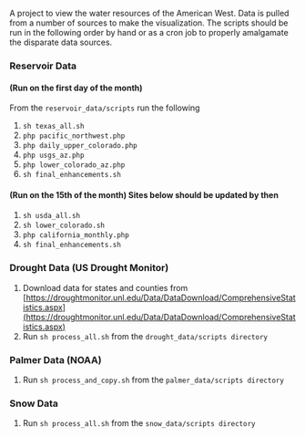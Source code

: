 A project to view the water resources of the American West. Data is pulled from a number of sources to make the visualization.
The scripts should be run in the following order by hand or as a cron job to properly amalgamate the disparate data sources.

### Reservoir Data
#### (Run on the first day of the month)

From the `reservoir_data/scripts` run the following

1. `sh texas_all.sh`
2. `php pacific_northwest.php`
3. `php daily_upper_colorado.php`
4. `php usgs_az.php`
5. `php lower_colorado_az.php`
6. `sh final_enhancements.sh`

#### (Run on the 15th of the month) Sites below should be updated by then

1. `sh usda_all.sh`
2. `sh lower_colorado.sh`
3. `php california_monthly.php`
4. `sh final_enhancements.sh`

### Drought Data (US Drought Monitor)

1. Download data for states and counties from [https://droughtmonitor.unl.edu/Data/DataDownload/ComprehensiveStatistics.aspx](https://droughtmonitor.unl.edu/Data/DataDownload/ComprehensiveStatistics.aspx)
2. Run `sh process_all.sh` from the `drought_data/scripts directory`

### Palmer Data (NOAA)

1. Run `sh process_and_copy.sh` from the `palmer_data/scripts directory`

### Snow Data

1. Run `sh process_all.sh` from the `snow_data/scripts directory`